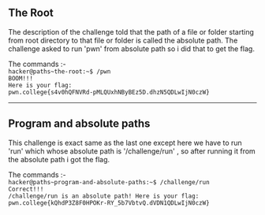 ## The Root
The description of the challenge told that the path of a file or folder starting from root directory to that file or folder is called the absolute path. The challenge asked to run 'pwn' from absolute path so i did that to get the flag.

The commands :-<br/>
` hacker@paths~the-root:~$ /pwn `<br/> 
` BOOM!!! `<br/>
` Here is your flag: `<br/>
` pwn.college{s4v0hQFNVRd-pMLQUxhNByBEz5D.dhzN5QDLwIjN0czW} `

- - -

## Program and absolute paths
This challenge is exact same as the last one except here we have to run 'run' which whose absolute path is '/challenge/run' , so after running it from the absolute path i got the flag.

The commands :- <br/>
`hacker@paths~program-and-absolute-paths:~$ /challenge/run`<br/>
`Correct!!!`<br/>
`/challenge/run is an absolute path! Here is your flag:`<br/>
`pwn.college{kQhdP3Z8F0HPOKr-RY_5b7VbtvQ.dVDN1QDLwIjN0czW}`<br/>
